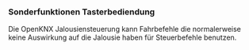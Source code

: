 ﻿### Sonderfunktionen Tasterbediendung

Die OpenKNX Jalousiensteuerung kann Fahrbefehle die normalerweise keine Auswirkung auf die Jalousie haben für Steuerbefehle benutzen.

